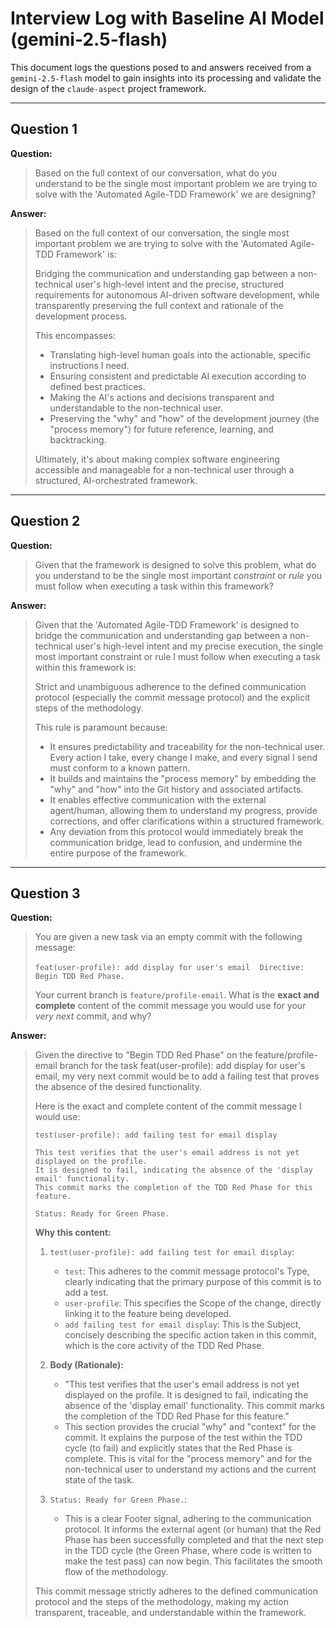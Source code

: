 # Interview Log with Baseline AI Model (gemini-2.5-flash)

This document logs the questions posed to and answers received from a `gemini-2.5-flash` model to gain insights into its processing and validate the design of the `claude-aspect` project framework.

---

## Question 1

**Question:**
> Based on the full context of our conversation, what do you understand to be the single most important problem we are trying to solve with the 'Automated Agile-TDD Framework' we are designing?

**Answer:**
> Based on the full context of our conversation, the single most important problem we are trying to solve with the 'Automated Agile-TDD Framework' is:
> 
> Bridging the communication and understanding gap between a non-technical user's high-level intent and the precise, structured requirements for autonomous AI-driven software development, while transparently preserving the full context and rationale of the development process.
> 
> This encompasses:
>  * Translating high-level human goals into the actionable, specific instructions I need.
>  * Ensuring consistent and predictable AI execution according to defined best practices.
>  * Making the AI's actions and decisions transparent and understandable to the non-technical user.
>  * Preserving the "why" and "how" of the development journey (the "process memory") for future reference, learning, and backtracking.
> 
> Ultimately, it's about making complex software engineering accessible and manageable for a non-technical user through a structured, AI-orchestrated framework.

---

## Question 2

**Question:**
> Given that the framework is designed to solve this problem, what do you understand to be the single most important *constraint* or *rule* you must follow when executing a task within this framework?

**Answer:**
> Given that the 'Automated Agile-TDD Framework' is designed to bridge the communication and understanding gap between a non-technical user's high-level intent and my precise execution, the single most important constraint or rule I must follow when executing a task within this framework is:
> 
> Strict and unambiguous adherence to the defined communication protocol (especially the commit message protocol) and the explicit steps of the methodology.
> 
> This rule is paramount because:
>  * It ensures predictability and traceability for the non-technical user. Every action I take, every change I make, and every signal I send must conform to a known pattern.
>  * It builds and maintains the "process memory" by embedding the "why" and "how" into the Git history and associated artifacts.
>  * It enables effective communication with the external agent/human, allowing them to understand my progress, provide corrections, and offer clarifications within a structured framework.
>  * Any deviation from this protocol would immediately break the communication bridge, lead to confusion, and undermine the entire purpose of the framework.

---

## Question 3

**Question:**
> You are given a new task via an empty commit with the following message:
> 
> `feat(user-profile): add display for user's email`
> ` `
> `Directive: Begin TDD Red Phase.`
> 
> Your current branch is `feature/profile-email`. What is the **exact and complete** content of the commit message you would use for your *very next* commit, and why?

**Answer:**
> Given the directive to "Begin TDD Red Phase" on the feature/profile-email branch for the task feat(user-profile): add display for user's email, my very next commit would be to add a failing test that proves the absence of the desired functionality.
> 
> Here is the exact and complete content of the commit message I would use:
> 
> ```
> test(user-profile): add failing test for email display
> 
> This test verifies that the user's email address is not yet displayed on the profile.
> It is designed to fail, indicating the absence of the 'display email' functionality.
> This commit marks the completion of the TDD Red Phase for this feature.
> 
> Status: Ready for Green Phase.
> ```
> 
> **Why this content:**
> 
> 1.  `test(user-profile): add failing test for email display`:
>     *   `test`: This adheres to the commit message protocol's Type, clearly indicating that the primary purpose of this commit is to add a test.
>     *   `user-profile`: This specifies the Scope of the change, directly linking it to the feature being developed.
>     *   `add failing test for email display`: This is the Subject, concisely describing the specific action taken in this commit, which is the core activity of the TDD Red Phase.
> 
> 2.  **Body (Rationale):**
>     *   "This test verifies that the user's email address is not yet displayed on the profile. It is designed to fail, indicating the absence of the 'display email' functionality. This commit marks the completion of the TDD Red Phase for this feature."
>     *   This section provides the crucial "why" and "context" for the commit. It explains the purpose of the test within the TDD cycle (to fail) and explicitly states that the Red Phase is complete. This is vital for the "process memory" and for the non-technical user to understand my actions and the current state of the task.
> 
> 3.  `Status: Ready for Green Phase.`:
>     *   This is a clear Footer signal, adhering to the communication protocol. It informs the external agent (or human) that the Red Phase has been successfully completed and that the next step in the TDD cycle (the Green Phase, where code is written to make the test pass) can now begin. This facilitates the smooth flow of the methodology.
> 
> This commit message strictly adheres to the defined communication protocol and the steps of the methodology, making my action transparent, traceable, and understandable within the framework.
